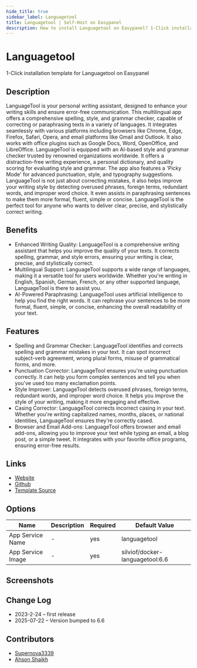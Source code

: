 ```yaml
---
hide_title: true
sidebar_label: Languagetool
title: Languagetool | Self-Host on Easypanel
description: How to install Languagetool on Easypanel? 1-Click installation template for Languagetool on Easypanel
---
```


<!-- generated -->

# Languagetool

1-Click installation template for Languagetool on Easypanel

## Description

LanguageTool is your personal writing assistant, designed to enhance your writing skills and ensure error-free communication. This multilingual app offers a comprehensive spelling, style, and grammar checker, capable of correcting or paraphrasing texts in a variety of languages. It integrates seamlessly with various platforms including browsers like Chrome, Edge, Firefox, Safari, Opera, and email platforms like Gmail and Outlook. It also works with office plugins such as Google Docs, Word, OpenOffice, and LibreOffice. LanguageTool is equipped with an AI-based style and grammar checker trusted by renowned organizations worldwide. It offers a distraction-free writing experience, a personal dictionary, and quality scoring for evaluating style and grammar. The app also features a &#39;Picky Mode&#39; for advanced punctuation, style, and typography suggestions. LanguageTool is not just about correcting mistakes, it also helps improve your writing style by detecting overused phrases, foreign terms, redundant words, and improper word choice. It even assists in paraphrasing sentences to make them more formal, fluent, simple or concise. LanguageTool is the perfect tool for anyone who wants to deliver clear, precise, and stylistically correct writing.

## Benefits

- Enhanced Writing Quality: LanguageTool is a comprehensive writing assistant that helps you improve the quality of your texts. It corrects spelling, grammar, and style errors, ensuring your writing is clear, precise, and stylistically correct.
- Multilingual Support: LanguageTool supports a wide range of languages, making it a versatile tool for users worldwide. Whether you're writing in English, Spanish, German, French, or any other supported language, LanguageTool is there to assist you.
- AI-Powered Paraphrasing: LanguageTool uses artificial intelligence to help you find the right words. It can rephrase your sentences to be more formal, fluent, simple, or concise, enhancing the overall readability of your text.

## Features

- Spelling and Grammar Checker: LanguageTool identifies and corrects spelling and grammar mistakes in your text. It can spot incorrect subject-verb agreement, wrong plural forms, misuse of grammatical forms, and more.
- Punctuation Corrector: LanguageTool ensures you're using punctuation correctly. It can help you form complex sentences and tell you when you've used too many exclamation points.
- Style Improver: LanguageTool detects overused phrases, foreign terms, redundant words, and improper word choice. It helps you improve the style of your writing, making it more engaging and effective.
- Casing Corrector: LanguageTool corrects incorrect casing in your text. Whether you're writing capitalized names, months, places, or national identities, LanguageTool ensures they're correctly cased.
- Browser and Email Add-ons: LanguageTool offers browser and email add-ons, allowing you to improve your text while typing an email, a blog post, or a simple tweet. It integrates with your favorite office programs, ensuring error-free results.

## Links

- [Website](https://languagetool.org)
- [Github](https://github.com/languagetool-org/languagetool)
- [Template Source](https://github.com/easypanel-io/templates/tree/main/templates/languagetool)

## Options

Name | Description | Required | Default Value
-|-|-|-
App Service Name | - | yes | languagetool
App Service Image | - | yes | silviof/docker-languagetool:6.6

## Screenshots


## Change Log

- 2023-2-24 – first release
- 2025-07-22 – Version bumped to 6.6

## Contributors

- [Supernova3339](https://github.com/Supernova3339)
- [Ahson Shaikh](https://github.com/Ahson-Shaikh)
